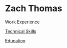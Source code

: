 # Zach Thomas

[Work Experience](workExperience/workExperience.md)

[Technical Skills](technicalSkills/technicalSkills.md)

[Education](education.md)